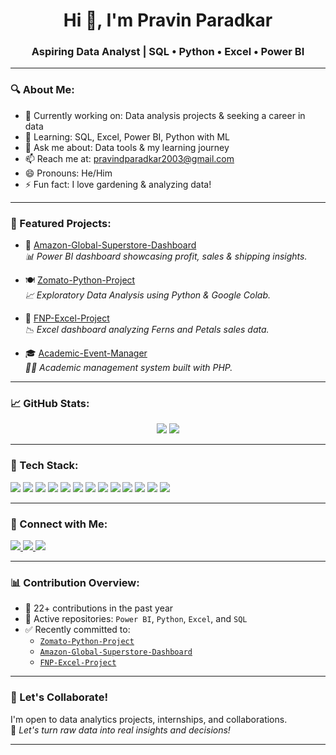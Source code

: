 <h1 align="center">Hi 👋, I'm Pravin Paradkar</h1>
<h3 align="center">Aspiring Data Analyst | SQL • Python • Excel • Power BI</h3>

---

### 🔍 About Me:
- 🔭 Currently working on: Data analysis projects & seeking a career in data
- 🌱 Learning: SQL, Excel, Power BI, Python with ML
- 💬 Ask me about: Data tools & my learning journey
- 📫 Reach me at: pravindparadkar2003@gmail.com
- 😄 Pronouns: He/Him
- ⚡ Fun fact: I love gardening & analyzing data!

---

### 📌 Featured Projects:
- 🛒 [Amazon-Global-Superstore-Dashboard](https://github.com/paradkarpravin15/Amazon-Global-Superstore-Dashboard)  
  _📊 Power BI dashboard showcasing profit, sales & shipping insights._

- 🍽️ [Zomato-Python-Project](https://github.com/paradkarpravin15/Zomato-Python-Project)  
  _📈 Exploratory Data Analysis using Python & Google Colab._

- 💐 [FNP-Excel-Project](https://github.com/paradkarpravin15/FNP-Excel-Project)  
  _📉 Excel dashboard analyzing Ferns and Petals sales data._

- 🎓 [Academic-Event-Manager](https://github.com/paradkarpravin15/Academic-Event-Manager)  
  _🧑‍🏫 Academic management system built with PHP._

---

### 📈 GitHub Stats:
<p align="center">
  <img src="https://github-readme-stats.vercel.app/api?username=paradkarpravin15&show_icons=true&theme=radical" />
  <img src="https://github-readme-stats.vercel.app/api/top-langs/?username=paradkarpravin15&layout=compact&theme=radical" />
</p>

---

### 🧰 Tech Stack:
<p>
  <img src="https://img.shields.io/badge/MySQL-4479A1?style=for-the-badge&logo=mysql&logoColor=white"/>
  <img src="https://img.shields.io/badge/Python-3776AB?style=for-the-badge&logo=python&logoColor=white"/>
  <img src="https://img.shields.io/badge/NumPy-013243?style=for-the-badge&logo=numpy&logoColor=white"/>
  <img src="https://img.shields.io/badge/Pandas-150458?style=for-the-badge&logo=pandas&logoColor=white"/>
  <img src="https://img.shields.io/badge/Matplotlib-11557C?style=for-the-badge&logo=matplotlib&logoColor=white"/>
  <img src="https://img.shields.io/badge/Seaborn-2B303A?style=for-the-badge&logo=python&logoColor=white"/>
  <img src="https://img.shields.io/badge/Excel-217346?style=for-the-badge&logo=microsoft-excel&logoColor=white"/>
  <img src="https://img.shields.io/badge/Power BI-F2C811?style=for-the-badge&logo=powerbi&logoColor=black"/>
  <img src="https://img.shields.io/badge/HTML5-E34F26?style=for-the-badge&logo=html5&logoColor=white"/>
  <img src="https://img.shields.io/badge/Canva-00C4CC?style=for-the-badge&logo=canva&logoColor=white"/>
  <img src="https://img.shields.io/badge/Jupyter-F37626?style=for-the-badge&logo=jupyter&logoColor=white"/>
  <img src="https://img.shields.io/badge/VS Code-007ACC?style=for-the-badge&logo=visual-studio-code&logoColor=white"/>
  <img src="https://img.shields.io/badge/Google Colab-F9AB00?style=for-the-badge&logo=google-colab&logoColor=white"/>
</p>

---

### 🔗 Connect with Me:
<p>
  <a href="https://www.linkedin.com/in/pravinparadkar" target="_blank">
    <img src="https://img.shields.io/badge/LinkedIn-blue?style=for-the-badge&logo=linkedin" />
  </a>
  <a href="mailto:pravindparadkar2003@gmail.com">
    <img src="https://img.shields.io/badge/Gmail-red?style=for-the-badge&logo=gmail" />
  </a>
  <a href="https://www.hackerrank.com/profile/pravindparadkar1" target="_blank">
    <img src="https://img.shields.io/badge/HackerRank-2EC866?style=for-the-badge&logo=hackerrank&logoColor=white" />
  </a>
</p>

---

### 📊 Contribution Overview:
- 🔄 22+ contributions in the past year  
- 📂 Active repositories: `Power BI`, `Python`, `Excel`, and `SQL`  
- ✅ Recently committed to:
  - [`Zomato-Python-Project`](https://github.com/paradkarpravin15/Zomato-Python-Project)
  - [`Amazon-Global-Superstore-Dashboard`](https://github.com/paradkarpravin15/Amazon-Global-Superstore-Dashboard)
  - [`FNP-Excel-Project`](https://github.com/paradkarpravin15/FNP-Excel-Project)

---

### 📣 Let's Collaborate!
I'm open to data analytics projects, internships, and collaborations.  
📌 _Let's turn raw data into real insights and decisions!_

---

